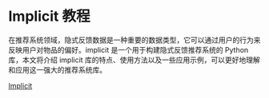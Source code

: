 # Implicit 教程

<show-structure depth="3"/>

在推荐系统领域，隐式反馈数据是一种重要的数据类型，它可以通过用户的行为来反映用户对物品的偏好。implicit 是一个用于构建隐式反馈推荐系统的 Python 库，本文将介绍 implicit 库的特点、使用方法以及一些应用示例，可以更好地理解和应用这一强大的推荐系统库。

<seealso>
<category ref="ref_docs">
    <a href="https://mp.weixin.qq.com/s/vsxFkjWGodcQ529qJJpDkA">Implicit</a>
</category>
<category ref="ref_github">
</category>
<category ref="ref_issues">
</category>
<category ref="ref_hf">
</category>
<category ref="ref_ms">
</category>
</seealso>